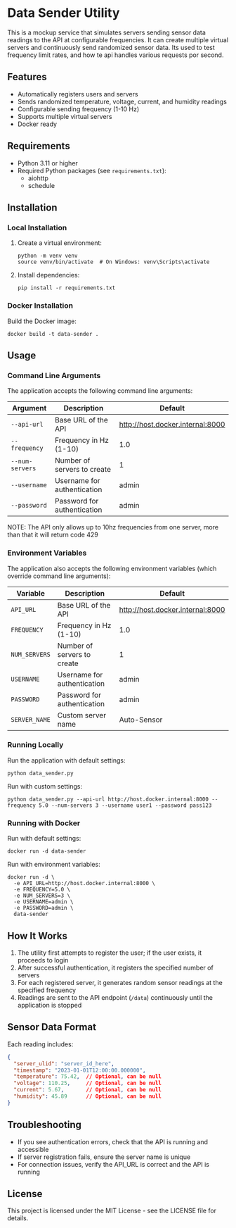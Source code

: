 # Data Sender Utility

This is a mockup service that simulates servers sending sensor data readings to the API at configurable frequencies. It can create multiple virtual servers and continuously send randomized sensor data. Its used to test frequency limit rates, and how te api handles various requests por second.

## Features

- Automatically registers users and servers
- Sends randomized temperature, voltage, current, and humidity readings
- Configurable sending frequency (1-10 Hz)
- Supports multiple virtual servers
- Docker ready

## Requirements

- Python 3.11 or higher
- Required Python packages (see `requirements.txt`):
  - aiohttp
  - schedule

## Installation

### Local Installation

1. Create a virtual environment:
   ```
   python -m venv venv
   source venv/bin/activate  # On Windows: venv\Scripts\activate
   ```

2. Install dependencies:
   ```
   pip install -r requirements.txt
   ```

### Docker Installation

Build the Docker image:
```
docker build -t data-sender .
```

## Usage

### Command Line Arguments

The application accepts the following command line arguments:

| Argument | Description | Default |
|----------|-------------|---------|
| `--api-url` | Base URL of the API | http://host.docker.internal:8000 |
| `--frequency` | Frequency in Hz (1-10) | 1.0 |
| `--num-servers` | Number of servers to create | 1 |
| `--username` | Username for authentication | admin |
| `--password` | Password for authentication | admin |

NOTE: The API only allows up to 10hz frequencies from one server, more than that it will return code 429

### Environment Variables

The application also accepts the following environment variables (which override command line arguments):

| Variable | Description | Default |
|----------|-------------|---------|
| `API_URL` | Base URL of the API | http://host.docker.internal:8000 |
| `FREQUENCY` | Frequency in Hz (1-10) | 1.0 |
| `NUM_SERVERS` | Number of servers to create | 1 |
| `USERNAME` | Username for authentication | admin |
| `PASSWORD` | Password for authentication | admin |
| `SERVER_NAME` | Custom server name | Auto-Sensor |

### Running Locally

Run the application with default settings:
```
python data_sender.py
```

Run with custom settings:
```
python data_sender.py --api-url http://host.docker.internal:8000 --frequency 5.0 --num-servers 3 --username user1 --password pass123
```

### Running with Docker

Run with default settings:
```
docker run -d data-sender
```

Run with environment variables:
```
docker run -d \
  -e API_URL=http://host.docker.internal:8000 \
  -e FREQUENCY=5.0 \
  -e NUM_SERVERS=3 \
  -e USERNAME=admin \
  -e PASSWORD=admin \
  data-sender
```

## How It Works

1. The utility first attempts to register the user; if the user exists, it proceeds to login
2. After successful authentication, it registers the specified number of servers
3. For each registered server, it generates random sensor readings at the specified frequency
4. Readings are sent to the API endpoint (`/data`) continuously until the application is stopped

## Sensor Data Format

Each reading includes:

```json
{
  "server_ulid": "server_id_here",
  "timestamp": "2023-01-01T12:00:00.000000",
  "temperature": 75.42,  // Optional, can be null
  "voltage": 110.25,     // Optional, can be null
  "current": 5.67,       // Optional, can be null
  "humidity": 45.89      // Optional, can be null
}
```

## Troubleshooting

- If you see authentication errors, check that the API is running and accessible
- If server registration fails, ensure the server name is unique
- For connection issues, verify the API_URL is correct and the API is running

## License

This project is licensed under the MIT License - see the LICENSE file for details.